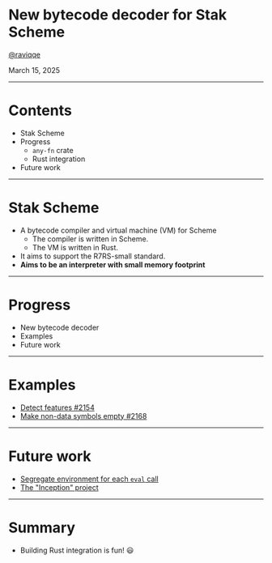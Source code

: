# New bytecode decoder for Stak Scheme

[@raviqqe](https://github.com/raviqqe)

March 15, 2025

---

# Contents

- Stak Scheme
- Progress
  - `any-fn` crate
  - Rust integration
- Future work

---

# Stak Scheme

- A bytecode compiler and virtual machine (VM) for Scheme
  - The compiler is written in Scheme.
  - The VM is written in Rust.
- It aims to support the R7RS-small standard.
- **Aims to be an interpreter with small memory footprint**

---

# Progress

- New bytecode decoder
- Examples
- Future work

---

# Examples

- [Detect features #2154](https://github.com/raviqqe/stak/pull/2154)
- [Make non-data symbols empty #2168](https://github.com/raviqqe/stak/pull/2168)

---

# Future work

- [Segregate environment for each `eval` call](https://github.com/raviqqe/stak/issues/1997)
- [The "Inception" project](https://github.com/raviqqe/stak/issues/2157)

---

# Summary

- Building Rust integration is fun! 😃
